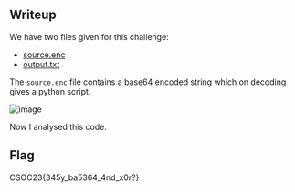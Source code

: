 ## Writeup
We have two files given for this challenge:
- [source.enc](source.enc)
- [output.txt](output.txt)


The `source.enc` file contains a base64 encoded string which on decoding gives a python script.

![image](https://github.com/AKripper/COPS-CSOC/assets/167231621/bf58627a-28d9-4bea-91a4-43b9f234b897)

Now I analysed this code.

## Flag
CSOC23{345y_ba5364_4nd_x0r?}
